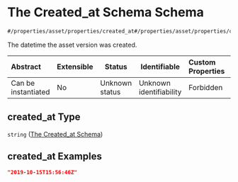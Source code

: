 # The Created_at Schema Schema

```txt
#/properties/asset/properties/created_at#/properties/asset/properties/created_at
```

The datetime the asset version was created.


| Abstract            | Extensible | Status         | Identifiable            | Custom Properties | Additional Properties | Access Restrictions | Defined In                                                                                          |
| :------------------ | ---------- | -------------- | ----------------------- | :---------------- | --------------------- | ------------------- | --------------------------------------------------------------------------------------------------- |
| Can be instantiated | No         | Unknown status | Unknown identifiability | Forbidden         | Allowed               | none                | [policy_transaction.schema.json\*](../../out/policy_transaction.schema.json "open original schema") |

## created_at Type

`string` ([The Created_at Schema](policy_transaction-properties-the-asset-schema-properties-the-created_at-schema.md))

## created_at Examples

```json
"2019-10-15T15:56:46Z"
```
